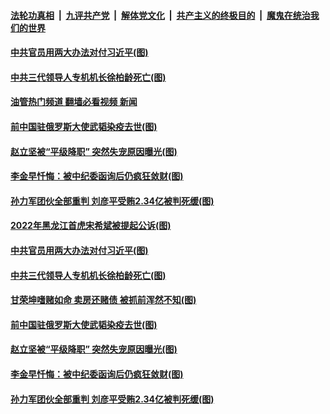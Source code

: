####  [法轮功真相](../../../../basic/blob/master/README.md?t=01130412) &nbsp;|&nbsp; [九评共产党](../../../../9ping.md/blob/master/README.md?t=01130412) &nbsp;|&nbsp; [解体党文化](../../../../jtdwh.md/blob/master/README.md?t=01130412)  &nbsp;|&nbsp; [共产主义的终极目的](../../../../gczydzjmd.md/blob/master/README.md?t=01130412) &nbsp;|&nbsp; [魔鬼在统治我们的世界](../../../../mgztzwmdsj.md/blob/master/README.md?t=01130412) 

#### [中共官员用两大办法对付习近平(图)](../pages/p2/1026289.md?t=01130412) 

#### [中共三代领导人专机机长徐柏龄死亡(图)](../pages/p2/1026257.md?t=01130412) 

#### [油管热门频道 翻墙必看视频 新闻](http://129.146.143.75:81/youtube.html?01130412)

#### [前中国驻俄罗斯大使武韬染疫去世(图)](../pages/p2/1026223.md?t=01130412) 

#### [赵立坚被“平级降职” 突然失宠原因曝光(图)](../pages/p2/1026224.md?t=01130412) 

#### [李金早忏悔：被中纪委函询后仍疯狂敛财(图)](../pages/p2/1026183.md?t=01130412) 

#### [孙力军团伙全部重判 刘彦平受贿2.34亿被判死缓(图)](../pages/p2/1026168.md?t=01130412) 



#### [2022年黑龙江首虎宋希斌被提起公诉(图)](../pages/p2/1026314.md?t=01130412) 


#### [中共官员用两大办法对付习近平(图)](../pages/p2/1026289.md?t=01130412) 



#### [中共三代领导人专机机长徐柏龄死亡(图)](../pages/p2/1026257.md?t=01130412) 

#### [甘荣坤嗜赌如命 卖房还赌债 被抓前浑然不知(图)](../pages/p2/1026255.md?t=01130412) 

#### [前中国驻俄罗斯大使武韬染疫去世(图)](../pages/p2/1026223.md?t=01130412) 


#### [赵立坚被“平级降职” 突然失宠原因曝光(图)](../pages/p2/1026224.md?t=01130412) 





#### [李金早忏悔：被中纪委函询后仍疯狂敛财(图)](../pages/p2/1026183.md?t=01130412) 

#### [孙力军团伙全部重判 刘彦平受贿2.34亿被判死缓(图)](../pages/p2/1026168.md?t=01130412) 



<img src='http://gfw-breaker.win/goodnews/indexes/p2.md' width='0px' height='0px'/>
